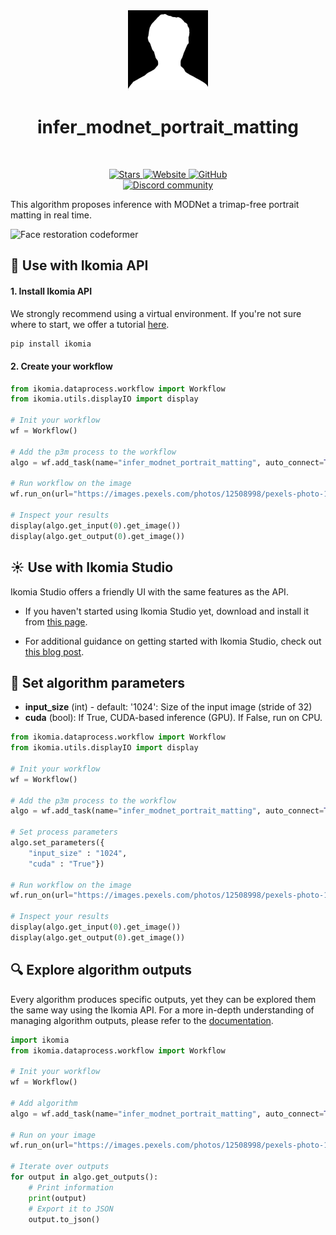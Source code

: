<div align="center">
  <img src="https://raw.githubusercontent.com/Ikomia-hub/infer_modnet_portrait_matting/main/icons/icon.png" alt="Algorithm icon">
  <h1 align="center">infer_modnet_portrait_matting</h1>
</div>
<br />
<p align="center">
    <a href="https://github.com/Ikomia-hub/infer_modnet_portrait_matting">
        <img alt="Stars" src="https://img.shields.io/github/stars/Ikomia-hub/infer_modnet_portrait_matting">
    </a>
    <a href="https://app.ikomia.ai/hub/">
        <img alt="Website" src="https://img.shields.io/website/http/app.ikomia.ai/en.svg?down_color=red&down_message=offline&up_message=online">
    </a>
    <a href="https://github.com/Ikomia-hub/infer_modnet_portrait_matting/blob/main/LICENSE.md">
        <img alt="GitHub" src="https://img.shields.io/github/license/Ikomia-hub/infer_modnet_portrait_matting.svg?color=blue">
    </a>    
    <br>
    <a href="https://discord.com/invite/82Tnw9UGGc">
        <img alt="Discord community" src="https://img.shields.io/badge/Discord-white?style=social&logo=discord">
    </a> 
</p>

This algorithm proposes inference with MODNet a trimap-free portrait matting in real time.

![Face restoration codeformer](https://raw.githubusercontent.com/ZHKKKe/MODNet/develop/doc/gif/image_matting_demo.gif)

## :rocket: Use with Ikomia API

#### 1. Install Ikomia API 

We strongly recommend using a virtual environment. If you're not sure where to start, we offer a tutorial [here](https://www.ikomia.ai/blog/a-step-by-step-guide-to-creating-virtual-environments-in-python).

```sh
pip install ikomia
```

#### 2. Create your workflow

```python
from ikomia.dataprocess.workflow import Workflow
from ikomia.utils.displayIO import display

# Init your workflow
wf = Workflow()    

# Add the p3m process to the workflow
algo = wf.add_task(name="infer_modnet_portrait_matting", auto_connect=True)

# Run workflow on the image
wf.run_on(url="https://images.pexels.com/photos/12508998/pexels-photo-12508998.jpeg")

# Inspect your results
display(algo.get_input(0).get_image())
display(algo.get_output(0).get_image())
```

## :sunny: Use with Ikomia Studio

Ikomia Studio offers a friendly UI with the same features as the API.

- If you haven't started using Ikomia Studio yet, download and install it from [this page](https://www.ikomia.ai/studio).

- For additional guidance on getting started with Ikomia Studio, check out [this blog post](https://www.ikomia.ai/blog/how-to-get-started-with-ikomia-studio).

## :pencil: Set algorithm parameters
- **input_size** (int) - default: '1024': Size of the input image (stride of 32)
- **cuda** (bool): If True, CUDA-based inference (GPU). If False, run on CPU.

```python
from ikomia.dataprocess.workflow import Workflow
from ikomia.utils.displayIO import display

# Init your workflow
wf = Workflow()    

# Add the p3m process to the workflow
algo = wf.add_task(name="infer_modnet_portrait_matting", auto_connect=True)

# Set process parameters
algo.set_parameters({
    "input_size" : "1024",
    "cuda" : "True"})

# Run workflow on the image
wf.run_on(url="https://images.pexels.com/photos/12508998/pexels-photo-12508998.jpeg")

# Inspect your results
display(algo.get_input(0).get_image())
display(algo.get_output(0).get_image())
```

## :mag: Explore algorithm outputs

Every algorithm produces specific outputs, yet they can be explored them the same way using the Ikomia API. For a more in-depth understanding of managing algorithm outputs, please refer to the [documentation](https://ikomia-dev.github.io/python-api-documentation/advanced_guide/IO_management.html).

```python
import ikomia
from ikomia.dataprocess.workflow import Workflow

# Init your workflow
wf = Workflow()

# Add algorithm
algo = wf.add_task(name="infer_modnet_portrait_matting", auto_connect=True)

# Run on your image  
wf.run_on(url="https://images.pexels.com/photos/12508998/pexels-photo-12508998.jpeg")

# Iterate over outputs
for output in algo.get_outputs():
    # Print information
    print(output)
    # Export it to JSON
    output.to_json()
```

